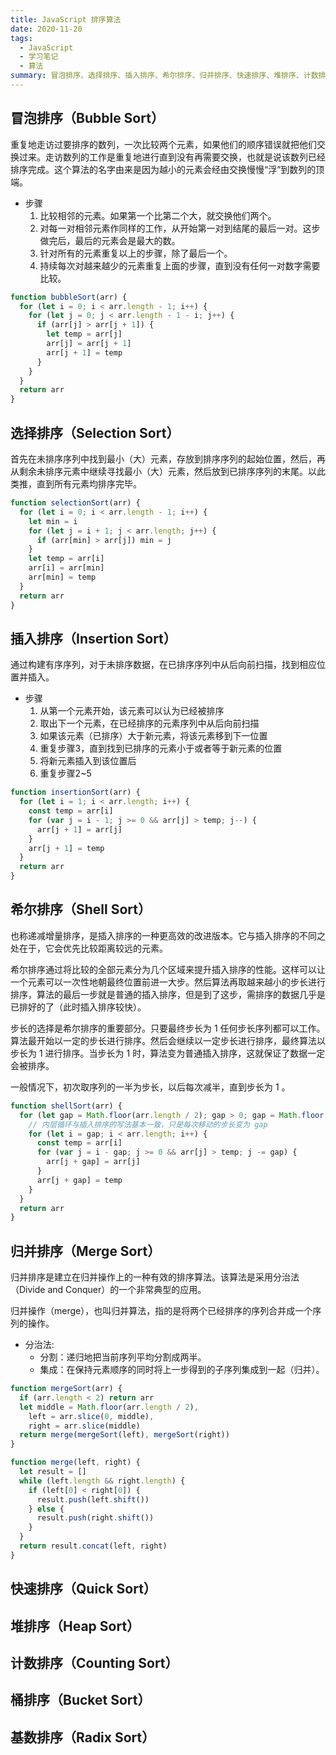 ```yaml
---
title: JavaScript 排序算法
date: 2020-11-20
tags:
  - JavaScript
  - 学习笔记
  - 算法
summary: 冒泡排序、选择排序、插入排序、希尔排序、归并排序、快速排序、堆排序、计数排序、桶排序、基数排序
---
```


## 冒泡排序（Bubble Sort）

重复地走访过要排序的数列，一次比较两个元素，如果他们的顺序错误就把他们交换过来。走访数列的工作是重复地进行直到没有再需要交换，也就是说该数列已经排序完成。这个算法的名字由来是因为越小的元素会经由交换慢慢“浮”到数列的顶端。

- 步骤
  1. 比较相邻的元素。如果第一个比第二个大，就交换他们两个。
  2. 对每一对相邻元素作同样的工作，从开始第一对到结尾的最后一对。这步做完后，最后的元素会是最大的数。
  3. 针对所有的元素重复以上的步骤，除了最后一个。
  4. 持续每次对越来越少的元素重复上面的步骤，直到没有任何一对数字需要比较。

```js
function bubbleSort(arr) {
  for (let i = 0; i < arr.length - 1; i++) {
    for (let j = 0; j < arr.length - 1 - i; j++) {
      if (arr[j] > arr[j + 1]) {
        let temp = arr[j]
        arr[j] = arr[j + 1]
        arr[j + 1] = temp
      }
    }
  }
  return arr
}
```

## 选择排序（Selection Sort）

首先在未排序序列中找到最小（大）元素，存放到排序序列的起始位置，然后，再从剩余未排序元素中继续寻找最小（大）元素，然后放到已排序序列的末尾。以此类推，直到所有元素均排序完毕。

```js
function selectionSort(arr) {
  for (let i = 0; i < arr.length - 1; i++) {
    let min = i
    for (let j = i + 1; j < arr.length; j++) {
      if (arr[min] > arr[j]) min = j
    }
    let temp = arr[i]
    arr[i] = arr[min]
    arr[min] = temp
  }
  return arr
}
```

## 插入排序（Insertion Sort）

通过构建有序序列，对于未排序数据，在已排序序列中从后向前扫描，找到相应位置并插入。

- 步骤
  1. 从第一个元素开始，该元素可以认为已经被排序
  2. 取出下一个元素，在已经排序的元素序列中从后向前扫描
  3. 如果该元素（已排序）大于新元素，将该元素移到下一位置
  4. 重复步骤3，直到找到已排序的元素小于或者等于新元素的位置
  5. 将新元素插入到该位置后
  6. 重复步骤2~5

```js
function insertionSort(arr) {
  for (let i = 1; i < arr.length; i++) {
    const temp = arr[i]
    for (var j = i - 1; j >= 0 && arr[j] > temp; j--) {
      arr[j + 1] = arr[j]
    }
    arr[j + 1] = temp
  }
  return arr
}
```

## 希尔排序（Shell Sort）

也称递减增量排序，是插入排序的一种更高效的改进版本。它与插入排序的不同之处在于，它会优先比较距离较远的元素。

希尔排序通过将比较的全部元素分为几个区域来提升插入排序的性能。这样可以让一个元素可以一次性地朝最终位置前进一大步。然后算法再取越来越小的步长进行排序，算法的最后一步就是普通的插入排序，但是到了这步，需排序的数据几乎是已排好的了（此时插入排序较快）。

步长的选择是希尔排序的重要部分。只要最终步长为 1 任何步长序列都可以工作。算法最开始以一定的步长进行排序。然后会继续以一定步长进行排序，最终算法以步长为 1 进行排序。当步长为 1 时，算法变为普通插入排序，这就保证了数据一定会被排序。

一般情况下，初次取序列的一半为步长，以后每次减半，直到步长为 1 。

```js
function shellSort(arr) {
  for (let gap = Math.floor(arr.length / 2); gap > 0; gap = Math.floor(gap / 2)) {
    // 内层循环与插入排序的写法基本一致，只是每次移动的步长变为 gap
    for (let i = gap; i < arr.length; i++) {
      const temp = arr[i]
      for (var j = i - gap; j >= 0 && arr[j] > temp; j -= gap) {
        arr[j + gap] = arr[j]
      }
      arr[j + gap] = temp
    }
  }
  return arr
}
```

## 归并排序（Merge Sort）

归并排序是建立在归并操作上的一种有效的排序算法。该算法是采用分治法（Divide and Conquer）的一个非常典型的应用。

归并操作（merge），也叫归并算法，指的是将两个已经排序的序列合并成一个序列的操作。

- 分治法:
  - 分割：递归地把当前序列平均分割成两半。
  - 集成：在保持元素顺序的同时将上一步得到的子序列集成到一起（归并）。

```js
function mergeSort(arr) {
  if (arr.length < 2) return arr
  let middle = Math.floor(arr.length / 2),
    left = arr.slice(0, middle),
    right = arr.slice(middle)
  return merge(mergeSort(left), mergeSort(right))
}

function merge(left, right) {
  let result = []
  while (left.length && right.length) {
    if (left[0] < right[0]) {
      result.push(left.shift())
    } else {
      result.push(right.shift())
    }
  }
  return result.concat(left, right)
}
```

## 快速排序（Quick Sort）

## 堆排序（Heap Sort）

## 计数排序（Counting Sort）

## 桶排序（Bucket Sort）

## 基数排序（Radix Sort）
